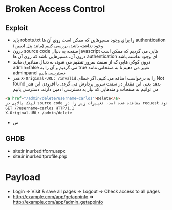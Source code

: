 # Broken Access Control

## Exploit
- باید robots.txt را برای وجود مسیرهایی که ممکن است روی آن ها authentication وجود نداشته باشد، بررسی کنیم (مانند پنل ادمین)
- درون source code صفحه به دنبال javascript هایی می گردیم که ممکن است درون آن، مسیرهایی باشد که روی آن ها authentication ای وجود نداشته باشد 
- درون کوکی هایی که از سمت سرور تنظیم می شود، به دنبال مقادیری مانند admin=false می گردیم و آن را به true تغییر می دهیم تا به صفحاتی مانند adminpanel دسترسی یابیم
- هدر ```X-Original-URL: /invalid``` را به درخواست اضافه می کنیم، اگر خطای Not found بدهد یعنی این مقدار در سمت سرور پردازش می گردد. با افزودن این هدر می توانیم به صفحات و متدهایی که نیاز به دسترسی ادمین دارند، دسترسی یابیم
```HTML
<a href="/admin/delete?username=carlos">Delete</a>
لینک بالایی در source code مشاهده شده است، تغییرات زیر را در request ارسالی ارسال می کنیم تا کاربر حذف شود
GET /?username=carlos HTTP/1.1
X-Original-URL: /admin/delete
```
- س

## GHDB
  - site:ir inurl:editform.aspx
  - site:ir inurl:editprofile.php

# Payload
- Login => Visit & save all pages => Logout => Check access to all pages
- http://example.com/app/getappinfo => http://example.com/app/admin_getappinfo
